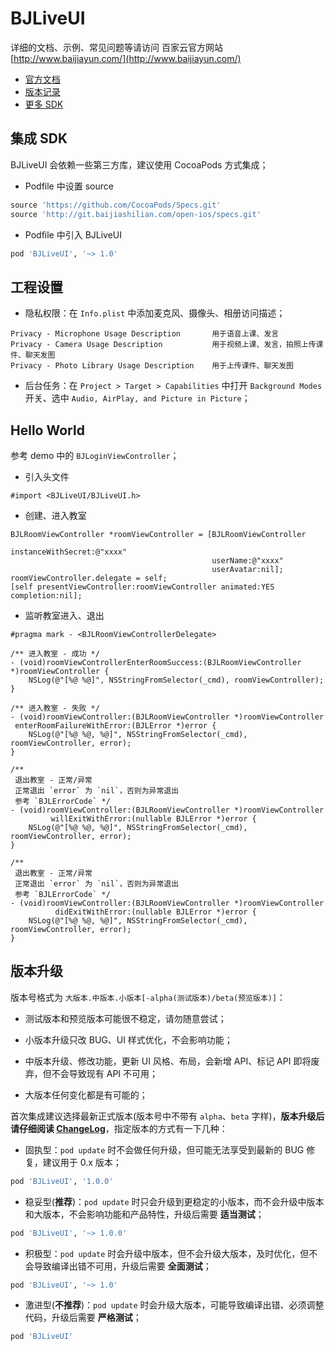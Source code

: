 BJLiveUI
========

详细的文档、示例、常见问题等请访问 百家云官方网站 [http://www.baijiayun.com/](http://www.baijiayun.com/)

- [官方文档](http://dev.baijiayun.com/default/wiki/index)
- [版本记录](./wiki/CHANGELOG.md)
- [更多 SDK](https://github.com/baijia)

## 集成 SDK


BJLiveUI 会依赖一些第三方库，建议使用 CocoaPods 方式集成；
- Podfile 中设置 source
```ruby
source 'https://github.com/CocoaPods/Specs.git'
source 'http://git.baijiashilian.com/open-ios/specs.git'
```
- Podfile 中引入 BJLiveUI
```ruby
pod 'BJLiveUI', '~> 1.0'
```

## 工程设置

- 隐私权限：在 `Info.plist` 中添加麦克风、摄像头、相册访问描述；
```
Privacy - Microphone Usage Description       用于语音上课、发言
Privacy - Camera Usage Description           用于视频上课、发言，拍照上传课件、聊天发图
Privacy - Photo Library Usage Description    用于上传课件、聊天发图
```
- 后台任务：在 `Project > Target > Capabilities` 中打开 `Background Modes` 开关、选中 `Audio, AirPlay, and Picture in Picture`；

## Hello World

参考 demo 中的 `BJLoginViewController`；
- 引入头文件
```objc
#import <BJLiveUI/BJLiveUI.h>
```
- 创建、进入教室
```objc
BJLRoomViewController *roomViewController = [BJLRoomViewController
                                             instanceWithSecret:@"xxxx"
                                             userName:@"xxxx"
                                             userAvatar:nil];
roomViewController.delegate = self;
[self presentViewController:roomViewController animated:YES completion:nil];
```
- 监听教室进入、退出
```objc
#pragma mark - <BJLRoomViewControllerDelegate>

/** 进入教室 - 成功 */
- (void)roomViewControllerEnterRoomSuccess:(BJLRoomViewController *)roomViewController {
    NSLog(@"[%@ %@]", NSStringFromSelector(_cmd), roomViewController);
}

/** 进入教室 - 失败 */
- (void)roomViewController:(BJLRoomViewController *)roomViewController
 enterRoomFailureWithError:(BJLError *)error {
    NSLog(@"[%@ %@, %@]", NSStringFromSelector(_cmd), roomViewController, error);
}

/**
 退出教室 - 正常/异常
 正常退出 `error` 为 `nil`，否则为异常退出
 参考 `BJLErrorCode` */
- (void)roomViewController:(BJLRoomViewController *)roomViewController
         willExitWithError:(nullable BJLError *)error {
    NSLog(@"[%@ %@, %@]", NSStringFromSelector(_cmd), roomViewController, error);
}

/**
 退出教室 - 正常/异常
 正常退出 `error` 为 `nil`，否则为异常退出
 参考 `BJLErrorCode` */
- (void)roomViewController:(BJLRoomViewController *)roomViewController
          didExitWithError:(nullable BJLError *)error {
    NSLog(@"[%@ %@, %@]", NSStringFromSelector(_cmd), roomViewController, error);
}
```

## 版本升级

版本号格式为 `大版本.中版本.小版本[-alpha(测试版本)/beta(预览版本)]`：

- 测试版本和预览版本可能很不稳定，请勿随意尝试；

- 小版本升级只改 BUG、UI 样式优化，不会影响功能；

- 中版本升级、修改功能，更新 UI 风格、布局，会新增 API、标记 API 即将废弃，但不会导致现有 API 不可用；

- 大版本任何变化都是有可能的；

首次集成建议选择最新正式版本(版本号中不带有 `alpha`、`beta` 字样)，**版本升级后请仔细阅读 [ChangeLog](./wiki/CHANGELOG.md)**，指定版本的方式有一下几种：

- 固执型：`pod update` 时不会做任何升级，但可能无法享受到最新的 BUG 修复，建议用于 0.x 版本；
```ruby
pod 'BJLiveUI', '1.0.0'
```
- 稳妥型(**推荐**)：`pod update` 时只会升级到更稳定的小版本，而不会升级中版本和大版本，不会影响功能和产品特性，升级后需要 **适当测试**；
```ruby
pod 'BJLiveUI', '~> 1.0.0'
```
- 积极型：`pod update` 时会升级中版本，但不会升级大版本，及时优化，但不会导致编译出错不可用，升级后需要 **全面测试**；
```ruby
pod 'BJLiveUI', '~> 1.0'
```
- 激进型(**不推荐**)：`pod update` 时会升级大版本，可能导致编译出错、必须调整代码，升级后需要 **严格测试**；
```ruby
pod 'BJLiveUI'
```


